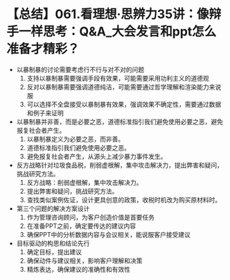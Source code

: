 # 【总结】061.看理想·思辨力35讲：像辩手一样思考：Q&A_大会发言和ppt怎么准备才精彩？

-   以暴制暴的讨论需要考虑行不行与对不对的问题
    1.  支持以暴制暴需要强调手段有效果，可能需要采用功利主义的道德观
    2.  反对以暴制暴需要强调道德纯洁，可能需要通过哲学理解和渲染能力来说服
    3.  可以选择不全盘接受以暴制暴有效果，强调效果不确定性，需要通过数据和例子来证明
-   以暴制暴并非善，而是必要之恶，道德标准指引我们避免使用必要之恶，避免报复社会者产生。
    1.  以暴制暴定义为必要之恶，而非善。
    2.  道德标准指引我们避免使用必要之恶。
    3.  避免报复社会者产生，从源头上减少暴力事件发生。
-   反方战略针对垃圾食品税，削弱虚根解，集中攻击解决力，提出弊害和疑问，挑战研究方法。
    1.  反方战略：削弱虚根解，集中攻击解决力。
    2.  提出弊害和疑问，挑战研究方法。
    3.  查找类似案例佐证，设计更具创意的政策，收税时机改为购买原材料时。
-   第三个问题的解决方案设计
    1.  作为管理咨询顾问，为客户创造价值是首要任务
    2.  在准备PPT之前，确定要传达的建议内容
    3.  确保PPT中的分析数据内容与会议相关，能说服客户接受建议
-   目标驱动的构思和结论先行
    1.  确定目标，提出建议
    2.  确保动件与建议相关，影响客户理解和决策
    3.  精炼表达，确保建议的准确性和有效性